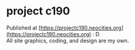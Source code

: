 # project c190
Published at [https://projectc190.neocities.org](https://projectc190.neocities.org) : D
<br>All site graphics, coding, and design are my own.
